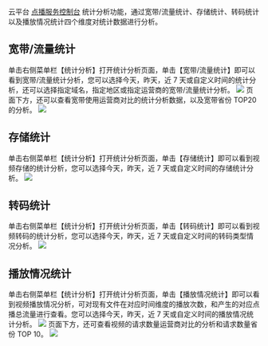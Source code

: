 云平台 [点播服务控制台](http://console.tce.fsphere.cn/video) 统计分析功能，通过宽带/流量统计、存储统计、转码统计以及播放情况统计四个维度对统计数据进行分析。
## 宽带/流量统计
单击右侧菜单栏【统计分析】打开统计分析页面，单击【宽带/流量统计】即可以看到宽带/流量统计分析，您可以选择今天，昨天，近 7 天或自定义时间的统计分析，还可以选择指定域名，指定地区或指定运营商的宽带/流量统计分析。
![](https://mc.qcloudimg.com/static/img/bc2e37d2646a3bb9b828694eebfbf0a4/image.png)
页面下方，还可以查看宽带使用运营商对比的统计分析数据，以及宽带省份 TOP20 的分析。
![](https://mc.qcloudimg.com/static/img/16e3735fdf40bff588b751b8457982a9/image.png)

## 存储统计
单击右侧菜单栏【统计分析】打开统计分析页面，单击【存储统计】即可以看到视频存储的统计分析，您可以选择今天，昨天，近 7 天或自定义时间的存储统计分析。
![](https://mc.qcloudimg.com/static/img/adc9165134294e9ce906e7f2b951385f/image.png)

## 转码统计
单击右侧菜单栏【统计分析】打开统计分析页面，单击【转码统计】即可以看到视频转码的统计分析，您可以选择今天，昨天，近 7 天或自定义时间的转码类型情况分析。
![](https://mc.qcloudimg.com/static/img/f3e0ac4f23bb3e7955d6f8b5207ea242/image.png)

## 播放情况统计
单击右侧菜单栏【统计分析】打开统计分析页面，单击【播放情况统计】即可以看到视频播放情况分析，可对现有文件在对应时间维度的播放次数，和产生的对应点播总流量进行查看。您可以选择今天，昨天，近 7 天或自定义时间的播放情况统计分析。
![](https://mc.qcloudimg.com/static/img/dfcb9f0c5da255a215169d4eb2db18f2/image.png)
页面下方，还可查看视频的请求数量运营商对比的分析和请求数量省份 TOP 10。
![](https://mc.qcloudimg.com/static/img/3182bced86c1a3e82ad3363859016c4d/image.png)
